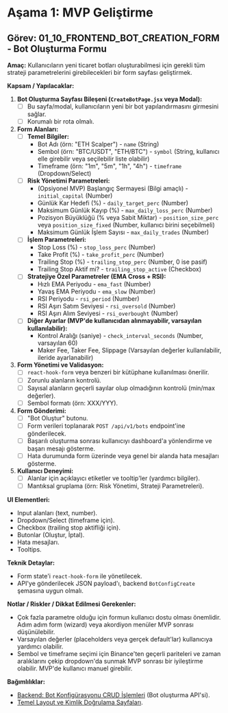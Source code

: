 # Aşama 1: MVP Geliştirme

## Görev: 01_10_FRONTEND_BOT_CREATION_FORM - Bot Oluşturma Formu

**Amaç:** Kullanıcıların yeni ticaret botları oluşturabilmesi için gerekli tüm strateji parametrelerini girebilecekleri bir form sayfası geliştirmek.

**Kapsam / Yapılacaklar:**

1. **Bot Oluşturma Sayfası Bileşeni (`CreateBotPage.jsx` veya Modal):**
    - [ ] Bu sayfa/modal, kullanıcıların yeni bir bot yapılandırmasını girmesini sağlar.
    - [ ] Korumalı bir rota olmalı.
2. **Form Alanları:**
    - [ ] **Temel Bilgiler:**
        - Bot Adı (örn: "ETH Scalper") - `name` (String)
        - Sembol (örn: "BTC/USDT", "ETH/BTC") - `symbol` (String, kullanıcı elle girebilir veya seçilebilir liste olabilir)
        - Timeframe (örn: "1m", "5m", "1h", "4h") - `timeframe` (Dropdown/Select)
    - [ ] **Risk Yönetimi Parametreleri:**
        - (Opsiyonel MVP) Başlangıç Sermayesi (Bilgi amaçlı) - `initial_capital` (Number)
        - Günlük Kar Hedefi (%) - `daily_target_perc` (Number)
        - Maksimum Günlük Kayıp (%) - `max_daily_loss_perc` (Number)
        - Pozisyon Büyüklüğü (% veya Sabit Miktar) - `position_size_perc` veya `position_size_fixed` (Number, kullanıcı birini seçebilmeli)
        - Maksimum Günlük İşlem Sayısı - `max_daily_trades` (Number)
    - [ ] **İşlem Parametreleri:**
        - Stop Loss (%) - `stop_loss_perc` (Number)
        - Take Profit (%) - `take_profit_perc` (Number)
        - Trailing Stop (%) - `trailing_stop_perc` (Number, 0 ise pasif)
        - Trailing Stop Aktif mi? - `trailing_stop_active` (Checkbox)
    - [ ] **Stratejiye Özel Parametreler (EMA Cross + RSI):**
        - Hızlı EMA Periyodu - `ema_fast` (Number)
        - Yavaş EMA Periyodu - `ema_slow` (Number)
        - RSI Periyodu - `rsi_period` (Number)
        - RSI Aşırı Satım Seviyesi - `rsi_oversold` (Number)
        - RSI Aşırı Alım Seviyesi - `rsi_overbought` (Number)
    - [ ] **Diğer Ayarlar (MVP'de kullanıcıdan alınmayabilir, varsayılan kullanılabilir):**
        - Kontrol Aralığı (saniye) - `check_interval_seconds` (Number, varsayılan 60)
        - Maker Fee, Taker Fee, Slippage (Varsayılan değerler kullanılabilir, ileride ayarlanabilir)
3. **Form Yönetimi ve Validasyon:**
    - [ ] `react-hook-form` veya benzeri bir kütüphane kullanılması önerilir.
    - [ ] Zorunlu alanların kontrolü.
    - [ ] Sayısal alanların geçerli sayılar olup olmadığının kontrolü (min/max değerler).
    - [ ] Sembol formatı (örn: XXX/YYY).
4. **Form Gönderimi:**
    - [ ] "Bot Oluştur" butonu.
    - [ ] Form verileri toplanarak `POST /api/v1/bots` endpoint'ine gönderilecek.
    - [ ] Başarılı oluşturma sonrası kullanıcıyı dashboard'a yönlendirme ve başarı mesajı gösterme.
    - [ ] Hata durumunda form üzerinde veya genel bir alanda hata mesajları gösterme.
5. **Kullanıcı Deneyimi:**
    - [ ] Alanlar için açıklayıcı etiketler ve tooltip'ler (yardımcı bilgiler).
    - [ ] Mantıksal gruplama (örn: Risk Yönetimi, Strateji Parametreleri).

**UI Elementleri:**
- Input alanları (text, number).
- Dropdown/Select (timeframe için).
- Checkbox (trailing stop aktifliği için).
- Butonlar (Oluştur, İptal).
- Hata mesajları.
- Tooltips.

**Teknik Detaylar:**
- Form state'i `react-hook-form` ile yönetilecek.
- API'ye gönderilecek JSON payload'ı, backend `BotConfigCreate` şemasına uygun olmalı.

**Notlar / Riskler / Dikkat Edilmesi Gerekenler:**
- Çok fazla parametre olduğu için formun kullanıcı dostu olması önemlidir. Adım adım form (wizard) veya akordiyon menüler MVP sonrası düşünülebilir.
- Varsayılan değerler (placeholders veya gerçek default'lar) kullanıcıya yardımcı olabilir.
- Sembol ve timeframe seçimi için Binance'ten geçerli pariteleri ve zaman aralıklarını çekip dropdown'da sunmak MVP sonrası bir iyileştirme olabilir. MVP'de kullanıcı manuel girebilir.

**Bağımlılıklar:**
- [Backend: Bot Konfigürasyonu CRUD İşlemleri](01_04_BACKEND_BOT_CONFIG_CRUD.md) (Bot oluşturma API'si).
- [Temel Layout ve Kimlik Doğrulama Sayfaları](01_08_FRONTEND_BASIC_LAYOUT_AUTH_PAGES.md).
